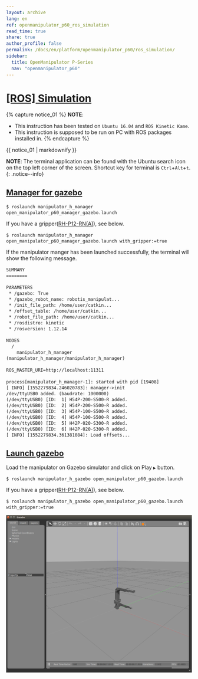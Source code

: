 ```yaml
---
layout: archive
lang: en
ref: openmanipulator_p60_ros_simulation
read_time: true
share: true
author_profile: false
permalink: /docs/en/platform/openmanipulator_p60/ros_simulation/
sidebar:
  title: OpenManipulator P-Series
  nav: "openmanipulator_p60"
---
```


<div style="counter-reset: h1 6"></div>

# [[ROS] Simulation](#ros-simulation)

{% capture notice_01 %}
**NOTE**:
- This instruction has been tested on `Ubuntu 16.04` and `ROS Kinetic Kame`.
- This instruction is supposed to be run on PC with ROS packages installed in.
{% endcapture %}
<div class="notice--info">{{ notice_01 | markdownify }}</div>

**NOTE**: The terminal application can be found with the Ubuntu search icon on the top left corner of the screen. Shortcut key for terminal is `Ctrl`+`Alt`+`t`.
{: .notice--info}

## [Manager for gazebo](#manager-for-gazebo)

```
$ roslaunch manipulator_h_manager open_manipulator_p60_manager_gazebo.launch
```

If you have a gripper([RH-P12-RN(A)](/docs/en/platform/rh_p12_rna/)), see below. 
```
$ roslaunch manipulator_h_manager open_manipulator_p60_manager_gazebo.launch with_gripper:=true
```

If the manipulator manger has been launched successfully, the terminal will show the following message.

```
SUMMARY
========

PARAMETERS
 * /gazebo: True
 * /gazebo_robot_name: robotis_manipulat...
 * /init_file_path: /home/user/catkin...
 * /offset_table: /home/user/catkin...
 * /robot_file_path: /home/user/catkin...
 * /rosdistro: kinetic
 * /rosversion: 1.12.14

NODES
  /
    manipulator_h_manager (manipulator_h_manager/manipulator_h_manager)

ROS_MASTER_URI=http://localhost:11311

process[manipulator_h_manager-1]: started with pid [19408]
[ INFO] [1552279834.246020783]: manager->init
/dev/ttyUSB0 added. (baudrate: 1000000)
(/dev/ttyUSB0) [ID:  1] H54P-200-S500-R added. 
(/dev/ttyUSB0) [ID:  2] H54P-200-S500-R added. 
(/dev/ttyUSB0) [ID:  3] H54P-100-S500-R added. 
(/dev/ttyUSB0) [ID:  4] H54P-100-S500-R added. 
(/dev/ttyUSB0) [ID:  5] H42P-020-S300-R added. 
(/dev/ttyUSB0) [ID:  6] H42P-020-S300-R added. 
[ INFO] [1552279834.361381084]: Load offsets...
```

## [Launch gazebo](#launch-gazebo)

Load the manipulator on Gazebo simulator and click on Play `▶` button.
```
$ roslaunch manipulator_h_gazebo open_manipulator_p60_gazebo.launch   
```
If you have a gripper([RH-P12-RN(A)](/docs/en/platform/rh_p12_rna/)), see below. 
```
$ roslaunch manipulator_h_gazebo open_manipulator_p60_gazebo.launch with_gripper:=true
```
![](/assets/images/platform/openmanipulator_p60/gazebo.png)  
